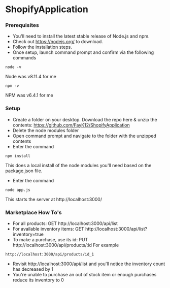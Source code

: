 # ShopifyApplication

### Prerequisites
* You'll need to install the latest stable release of Node.js and npm. 
* Check out https://nodejs.org/ to download. 
* Follow the installation steps.
* Once setup, launch command prompt and confirm via the following commands
```
node -v 
```
Node was v8.11.4 for me 
```
npm -v 
``` 
NPM was v6.4.1 for me

### Setup
* Create a folder on your desktop. Download the repo here & unzip the contents: https://github.com/FayK12/ShopifyApplication
* Delete the node modules folder
* Open command prompt and navigate to the folder with the unzipped contents
* Enter the command 
```
npm install
```
This does a local install of the node modules you'll need based on the package.json file.

* Enter the command 
```
node app.js
```
This starts the server at http://localhost:3000/

### Marketplace How To's
* For all products: 				        GET http://localhost:3000/api/list
* For available inventory items: 	GET http://localhost:3000/api/list?inventory=true
* To make a purchase, use its id: 	PUT http://localhost:3000/api/products/:id
For example
```
http://localhost:3000/api/products/id_1
```

* Revisit http://localhost:3000/api/list and you'll notice the inventory count has decreased by 1
* You're unable to purchase an out of stock item or enough purchases reduce its inventory to 0

